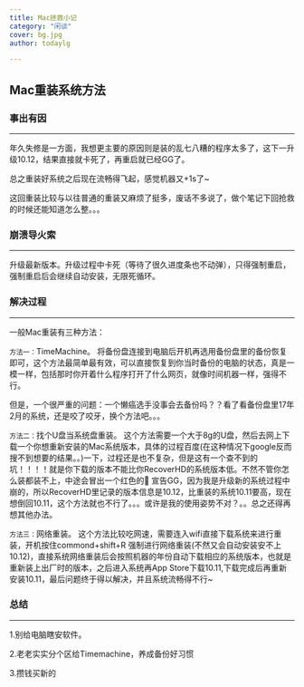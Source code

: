 ```yaml
---
title: Mac拯救小记
category: "闲谈"
cover: bg.jpg
author: todaylg

---
```


## Mac重装系统方法

### 事出有因

---

年久失修是一方面，我想更主要的原因则是装的乱七八糟的程序太多了，这下一升级10.12，结果直接就卡死了，再重启就已经GG了。

总之重装好系统之后现在流畅得飞起，感觉机器又+1s了~

这回重装比较与以往普通的重装又麻烦了挺多，废话不多说了，做个笔记下回抢救的时候还能知道怎么整。。。

### 崩溃导火索

---

升级最新版本。升级过程中卡死（等待了很久进度条也不动弹），只得强制重启，强制重启后会继续自动安装，无限死循环。

### 解决过程

---

一般Mac重装有三种方法：

`方法一：`TimeMachine。
将备份盘连接到电脑后开机再选用备份盘里的备份恢复即可，这个方法最简单最有效，可以直接恢复到你当时备份的电脑的状态，真是一模一样，包括那时你开着什么程序打开了什么网页，就像时间机器一样，强得不行。

但是，一个很严重的问题：一个懒癌选手没事会去备份吗？？看了看备份盘里17年2月的系统，还是咬了咬牙，换个方法吧。。。

`方法二：`找个U盘当系统盘重装。
这个方法需要一个大于8g的U盘，然后去网上下载一个你想重新安装的Mac系统版本，具体的过程百度(在这种情况下google反而搜不到想要的结果。。)一下，过程还是也不复杂，但是这有一个查不到的坑！！！！就是你下载的版本不能比你RecoverHD的系统版本低。不然不管你怎么装都装不上，中途会冒出一个红色的🚫 宣告GG，因为我是升级新的系统过程中崩的，所以RecoverHD里记录的版本信息是10.12，比重装的系统10.11要高，现在想倒回10.11，这个方法就也不行了。。。或许是我的使用姿势不对？。。总之还得再想其他办法。

`方法三：`网络重装。
这个方法比较吃网速，需要连入wifi直接下载系统来进行重装，开机按住commond+shift+R 强制进行网络重装(不然又会自动安装安不上10.12)，直接系统网络重装后会按照机器的年份自动下载相应的系统版本，也就是重新装上出厂时的版本，之后进入系统再App Store下载10.11,下载完成后再重新安装10.11，最后问题终于得以解决，并且系统流畅得不行~

### 总结

---

1.别给电脑瞎安软件。

2.老老实实分个区给Timemachine，养成备份好习惯

3.攒钱买新的
